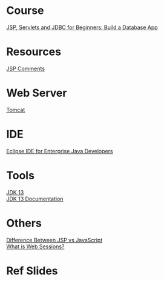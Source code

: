 # Course
[JSP, Servlets and JDBC for Beginners: Build a Database App](https://www.udemy.com/course/jsp-tutorial/learn/lecture/4056816#overview)
# Resources
[JSP Comments](https://stackoverflow.com/questions/220243/how-comment-a-jsp-expression)
# Web Server
[Tomcat](https://tomcat.apache.org/download-80.cgi)
# IDE
[Eclipse IDE for Enterprise Java Developers](https://www.eclipse.org/downloads/)
# Tools
[JDK 13](https://www.oracle.com/technetwork/java/javase/downloads/jdk13-downloads-5672538.html)\
[JDK 13 Documentation](https://docs.oracle.com/en/java/javase/13/index.html)
# Others
[Difference Between JSP vs JavaScript](https://www.educba.com/jsp-vs-javascript/)\
[What is Web Sessions?](https://stackoverflow.com/questions/3804209/what-are-sessions-how-do-they-work)
# Ref Slides

